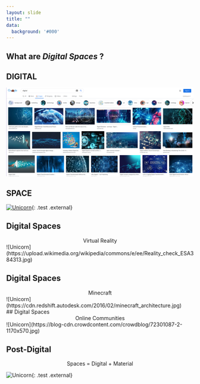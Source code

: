 ```yaml
---
layout: slide
title: ""
data:
  background: '#000'
---
```


<section markdown="1">

# What are *Digital Spaces* ?

</section>
<section markdown="1">

## DIGITAL

![Blue](assets/images/googldigital.png)

</section>

<section markdown="1">

## SPACE


[![Unicorn](https://www.architectureanddesign.com.au/getmedia/88a7c979-5f44-4192-a595-5e4bdf8ebae6/dancing.aspx?width=1024&height=768&ext=.jpg)](http://cornify.com){: .test .external}

</section>

<section markdown="1">

## Digital Spaces
<center>Virtual Reality</center>
![Unicorn](https://upload.wikimedia.org/wikipedia/commons/e/ee/Reality_check_ESA384313.jpg)

</section>

<section markdown="1">

## Digital Spaces
<center>Minecraft</center>
![Unicorn](https://cdn.redshift.autodesk.com/2016/02/minecraft_architecture.jpg)

</section>

<section markdown="1">
## Digital Spaces
<center>Online Communities</center>
![Unicorn](https://blog-cdn.crowdcontent.com/crowdblog/72301087-2-1170x570.jpg)

</section>



<section markdown="1">

## Post-Digital
<center>Spaces = Digital + Material</center>

![Unicorn](https://assets.bwbx.io/images/users/iqjWHBFdfxIU/i8pBOQPGzHp8/v0/1000x-1.png){: .test .external}

</section>
